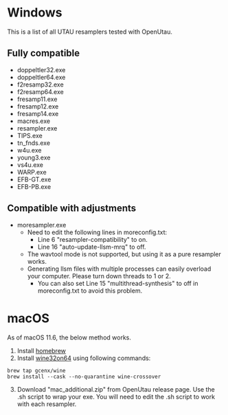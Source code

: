
# Windows

This is a list of all UTAU resamplers tested with OpenUtau.

## Fully compatible

- doppeltler32.exe
- doppeltler64.exe
- f2resamp32.exe
- f2resamp64.exe
- fresamp11.exe
- fresamp12.exe
- fresamp14.exe
- macres.exe
- resampler.exe
- TIPS.exe
- tn_fnds.exe
- w4u.exe
- young3.exe
- vs4u.exe
- WARP.exe
- EFB-GT.exe
- EFB-PB.exe

## Compatible with adjustments

- moresampler.exe
  - Need to edit the following lines in moreconfig.txt:
    - Line 6 "resampler-compatibility" to on.
    - Line 16 "auto-update-llsm-mrq" to off.
  - The wavtool mode is not supported, but using it as a pure resampler works.
  - Generating llsm files with multiple processes can easily overload your computer. Please turn down threads to 1 or 2.
    - You can also set Line 15 "multithread-synthesis" to off in moreconfig.txt to avoid this problem.

# macOS

As of macOS 11.6, the below method works.

1. Install [homebrew](https://docs.brew.sh/Installation)
2. Install [wine32on64](https://github.com/Gcenx/homebrew-wine) using following commands:
```
brew tap gcenx/wine
brew install --cask --no-quarantine wine-crossover
```
3. Download "mac_additional.zip" from OpenUtau release page. Use the .sh script to wrap your exe. You will need to edit the .sh script to work with each resampler.